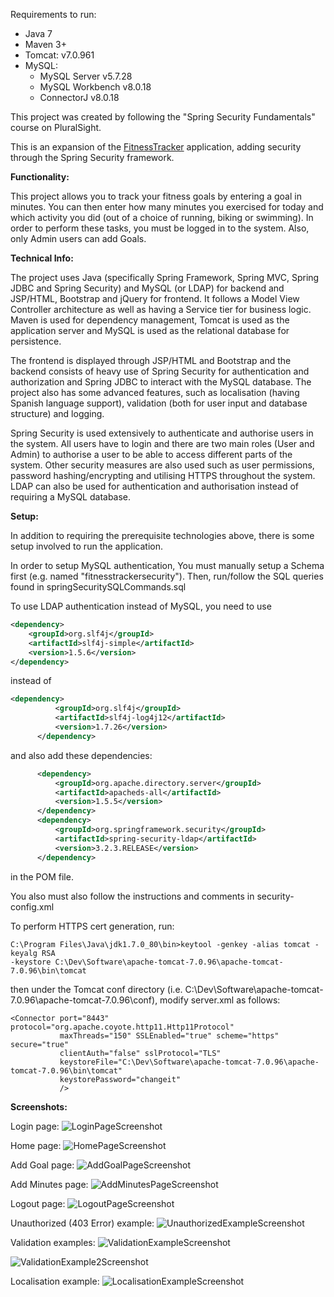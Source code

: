 Requirements to run:
- Java 7
- Maven 3+
- Tomcat: v7.0.961
- MySQL:
    - MySQL Server v5.7.28
    - MySQL Workbench v8.0.18
    - ConnectorJ v8.0.18

This project was created by following the "Spring Security Fundamentals" course on PluralSight.
    
This is an expansion of the [FitnessTracker](https://github.com/DominikZig/FitnessTracker) application, adding security through the Spring Security framework.

**Functionality:**

This project allows you to track your fitness goals by entering a goal in minutes. You can then enter how many minutes you exercised for today and which activity you did (out of a choice of running, biking or swimming).
In order to perform these tasks, you must be logged in to the system. Also, only Admin users can add Goals.

**Technical Info:**

The project uses Java (specifically Spring Framework, Spring MVC, Spring JDBC and Spring Security) and MySQL (or LDAP) for backend and JSP/HTML, Bootstrap and jQuery for frontend. It follows a Model View Controller architecture as well as 
having a Service tier for business logic. Maven is used for dependency management, Tomcat is used as the application server and MySQL is used as the relational database for persistence.

The frontend is displayed through JSP/HTML and Bootstrap and the backend consists of heavy use of Spring Security for authentication and authorization and Spring JDBC to interact with the MySQL database. The project also has some advanced features, such as localisation (having Spanish language support), 
validation (both for user input and database structure) and logging.

Spring Security is used extensively to authenticate and authorise users in the system. All users have to login and there are two main roles (User and Admin) to authorise a user to be able to access different parts
of the system. Other security measures are also used such as user permissions, password hashing/encrypting and utilising HTTPS throughout the system. LDAP can also be used for authentication and authorisation instead of requiring a MySQL database.

**Setup:**

In addition to requiring the prerequisite technologies above, there is some setup involved to run the application.

In order to setup MySQL authentication, You must manually setup a Schema first (e.g. named "fitnesstrackersecurity").
Then, run/follow the SQL queries found in springSecuritySQLCommands.sql

To use LDAP authentication instead of MySQL, you need to use       
```xml
<dependency>
    <groupId>org.slf4j</groupId>
    <artifactId>slf4j-simple</artifactId>
    <version>1.5.6</version>
</dependency>
```
instead of 
```xml   
<dependency>
          <groupId>org.slf4j</groupId>
          <artifactId>slf4j-log4j12</artifactId>
          <version>1.7.26</version>
      </dependency>
```

and also add these dependencies:
```xml
      <dependency>
          <groupId>org.apache.directory.server</groupId>
          <artifactId>apacheds-all</artifactId>
          <version>1.5.5</version>
      </dependency>
      <dependency>
          <groupId>org.springframework.security</groupId>
          <artifactId>spring-security-ldap</artifactId>
          <version>3.2.3.RELEASE</version>
      </dependency>
```

in the POM file.

You also must also follow the instructions and comments in security-config.xml


To perform HTTPS cert generation, run:

```shell script
C:\Program Files\Java\jdk1.7.0_80\bin>keytool -genkey -alias tomcat -keyalg RSA
-keystore C:\Dev\Software\apache-tomcat-7.0.96\apache-tomcat-7.0.96\bin\tomcat
```

then under the Tomcat conf directory (i.e. C:\Dev\Software\apache-tomcat-7.0.96\apache-tomcat-7.0.96\conf), modify server.xml as follows:
    <!-- Define a SSL HTTP/1.1 Connector on port 8443
         This connector uses the BIO implementation that requires the JSSE
         style configuration. When using the APR/native implementation, the
         OpenSSL style configuration is required as described in the APR/native
         documentation -->

    <Connector port="8443" protocol="org.apache.coyote.http11.Http11Protocol"
               maxThreads="150" SSLEnabled="true" scheme="https" secure="true"
               clientAuth="false" sslProtocol="TLS" 
               keystoreFile="C:\Dev\Software\apache-tomcat-7.0.96\apache-tomcat-7.0.96\bin\tomcat"
               keystorePassword="changeit"
               />


**Screenshots:**

Login page:
![LoginPageScreenshot](LoginPageScreenshot.PNG)

Home page:
![HomePageScreenshot](HomePageScreenshot.PNG)

Add Goal page:
![AddGoalPageScreenshot](AddGoalPageScreenshot.PNG)

Add Minutes page:
![AddMinutesPageScreenshot](AddMinutesPageScreenshot.PNG)

Logout page:
![LogoutPageScreenshot](LogoutPageScreenshot.PNG)

Unauthorized (403 Error) example:
![UnauthorizedExampleScreenshot](UnauthorizedExampleScreenshot.PNG)

Validation examples:
![ValidationExampleScreenshot](ValidationExampleScreenshot.PNG)

![ValidationExample2Screenshot](ValidationExample2Screenshot.PNG)

Localisation example:
![LocalisationExampleScreenshot](LocalisationScreenshot.PNG)

